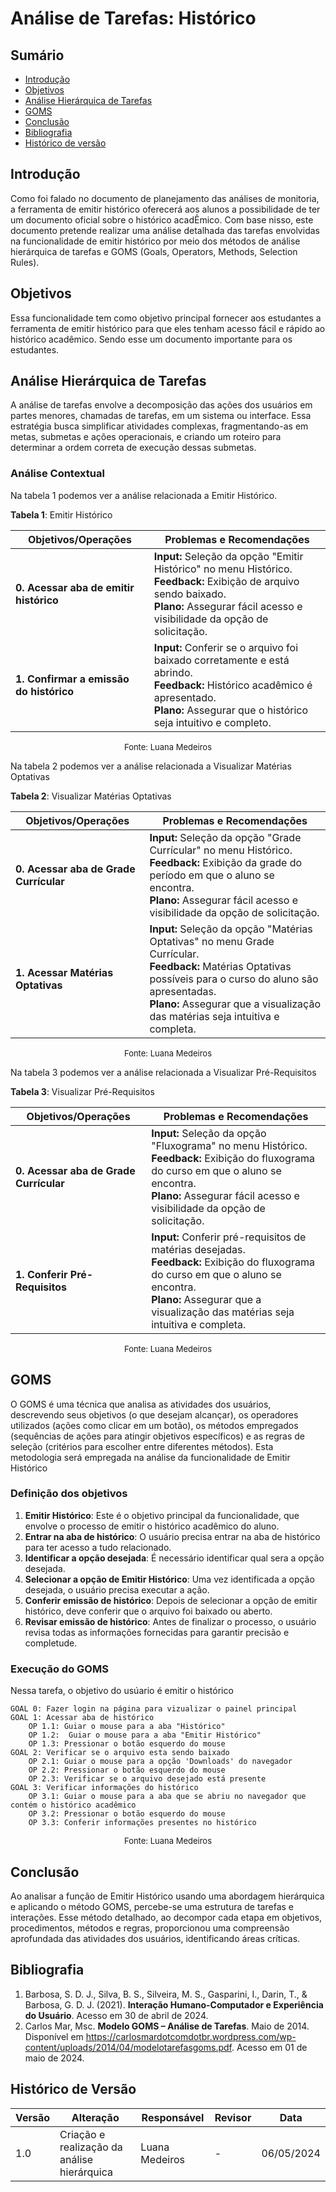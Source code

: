 # Análise de Tarefas: Histórico

## Sumário
* [Introdução](#Introdução)
* [Objetivos](#Objetivos)
* [Análise Hierárquica de Tarefas](Análise-Hierárquica-de-Tarefas)
* [GOMS](#GOMS)
* [Conclusão](#Conclusão)
* [Bibliografia](#Bibliografia)
* [Histórico de versão](#Histórico-de-versão)


## Introdução 
Como foi falado no documento de planejamento das análises de monitoria, a ferramenta de emitir histórico oferecerá aos alunos a possibilidade de ter um documento oficial sobre o histórico acadÊmico. Com base nisso, este documento pretende realizar uma análise detalhada das tarefas envolvidas na funcionalidade de emitir histórico por meio dos métodos de análise hierárquica de tarefas e GOMS (Goals, Operators, Methods, Selection Rules).

## Objetivos
Essa funcionalidade tem como objetivo principal fornecer aos estudantes a ferramenta de emitir histórico para que eles tenham acesso fácil e rápido ao histórico acadêmico. Sendo esse um documento importante para os estudantes.

## Análise Hierárquica de Tarefas
A análise de tarefas envolve a decomposição das ações dos usuários em partes menores, chamadas de tarefas, em um sistema ou interface. Essa estratégia busca simplificar atividades complexas, fragmentando-as em metas, submetas e ações operacionais, e criando um roteiro para determinar a ordem correta de execução dessas submetas.

### Análise Contextual

Na tabela 1 podemos ver a análise relacionada a Emitir Histórico.

**Tabela 1**: Emitir Histórico

| Objetivos/Operações | Problemas e Recomendações |
|---------------------|----------------------------|
| **0. Acessar aba de emitir histórico** | **Input:** Seleção da opção "Emitir Histórico" no menu Histórico.<br>**Feedback:** Exibição de arquivo sendo baixado.<br>**Plano:** Assegurar fácil acesso e visibilidade da opção de solicitação. |
| **1. Confirmar a emissão do histórico** | **Input:** Conferir se o arquivo foi baixado corretamente e está abrindo.<br>**Feedback:** Histórico acadêmico é apresentado.<br>**Plano:** Assegurar que o histórico seja intuitivo e completo. |

<font size="2"><p style="text-align: center">Fonte: Luana Medeiros</p></font>

Na tabela 2 podemos ver a análise relacionada a Visualizar Matérias Optativas

**Tabela 2**: Visualizar Matérias Optativas

| Objetivos/Operações | Problemas e Recomendações |
|---------------------|----------------------------|
| **0. Acessar aba de Grade Currícular** | **Input:** Seleção da opção "Grade Currícular" no menu Histórico.<br>**Feedback:** Exibição da grade do período em que o aluno se encontra.<br>**Plano:** Assegurar fácil acesso e visibilidade da opção de solicitação. |
| **1. Acessar Matérias Optativas** | **Input:** Seleção da opção "Matérias Optativas" no menu Grade Currícular.<br>**Feedback:** Matérias Optativas possíveis para o curso do aluno são apresentadas.<br>**Plano:** Assegurar que a visualização das matérias seja intuitiva e completa. |

<font size="2"><p style="text-align: center">Fonte: Luana Medeiros</p></font>

Na tabela 3 podemos ver a análise relacionada a Visualizar Pré-Requisitos

**Tabela 3**: Visualizar Pré-Requisitos

| Objetivos/Operações | Problemas e Recomendações |
|---------------------|----------------------------|
| **0. Acessar aba de Grade Currícular** | **Input:** Seleção da opção "Fluxograma" no menu Histórico.<br>**Feedback:** Exibição do fluxograma do curso em que o aluno se encontra.<br>**Plano:** Assegurar fácil acesso e visibilidade da opção de solicitação. |
| **1. Conferir Pré-Requisitos** | **Input:** Conferir pré-requisitos de matérias desejadas.<br>**Feedback:** Exibição do fluxograma do curso em que o aluno se encontra.<br>**Plano:** Assegurar que a visualização das matérias seja intuitiva e completa. |

<font size="2"><p style="text-align: center">Fonte: Luana Medeiros</p></font>

## GOMS
O GOMS é uma técnica que analisa as atividades dos usuários, descrevendo seus objetivos (o que desejam alcançar), os operadores utilizados (ações como clicar em um botão), os métodos empregados (sequências de ações para atingir objetivos específicos) e as regras de seleção (critérios para escolher entre diferentes métodos). Esta metodologia será empregada na análise da funcionalidade de Emitir Histórico

### Definição dos objetivos

1. **Emitir Histórico**: Este é o objetivo principal da funcionalidade, que envolve o processo de emitir o histórico acadêmico do aluno.
2. **Entrar na aba de histórico**: O usuário precisa entrar na aba de histórico para ter acesso a tudo relacionado.
3. **Identificar a opção desejada**: É necessário identificar qual sera a opção desejada.
4. **Selecionar a opção de Emitir Histórico**: Uma vez identificada a opção desejada, o usuário precisa executar a ação.
5. **Conferir emissão de histórico**: Depois de selecionar a opção de emitir histórico, deve conferir que o arquivo foi baixado ou aberto.
6. **Revisar emissão de histórico**: Antes de finalizar o processo, o usuário revisa todas as informações fornecidas para garantir precisão e completude.

### Execução do GOMS

  Nessa tarefa, o objetivo do usúario é emitir o histórico

    GOAL 0: Fazer login na página para vizualizar o painel principal
    GOAL 1: Acessar aba de histórico
        OP 1.1: Guiar o mouse para a aba "Histórico"
        OP 1.2:  Guiar o mouse para a aba "Emitir Histórico"
        OP 1.3: Pressionar o botão esquerdo do mouse
    GOAL 2: Verificar se o arquivo esta sendo baixado
        OP 2.1: Guiar o mouse para a opção 'Downloads' do navegador 
        OP 2.2: Pressionar o botão esquerdo do mouse
        OP 2.3: Verificar se o arquivo desejado está presente 
    GOAL 3: Verificar informações do histórico
        OP 3.1: Guiar o mouse para a aba que se abriu no navegador que contém o histórico acadêmico
        OP 3.2: Pressionar o botão esquerdo do mouse
        OP 3.3: Conferir informações presentes no histórico

 <font size="2"><p style="text-align: center">Fonte: Luana Medeiros</p></font>

 ## Conclusão

Ao analisar a função de Emitir Histórico usando uma abordagem hierárquica e aplicando o método GOMS, percebe-se uma estrutura de tarefas e interações. Esse método detalhado, ao decompor cada etapa em objetivos, procedimentos, métodos e regras, proporcionou uma compreensão aprofundada das atividades dos usuários, identificando áreas críticas.

## Bibliografia

1. Barbosa, S. D. J., Silva, B. S., Silveira, M. S., Gasparini, I., Darin, T., & Barbosa, G. D. J. (2021). **Interação Humano-Computador e Experiência do Usuário**. Acesso em 30 de abril de 2024.
2. Carlos Mar, Msc. **Modelo GOMS – Análise de Tarefas**. Maio de 2014. Disponível em <https://carlosmardotcomdotbr.wordpress.com/wp-content/uploads/2014/04/modelotarefasgoms.pdf>. Acesso em 01 de maio de 2024.

## Histórico de Versão

| Versão | Alteração | Responsável | Revisor | Data |
| - | - | - | - | - |
| 1.0 | Criação e realização da análise hierárquica| Luana Medeiros | - | 06/05/2024 |
